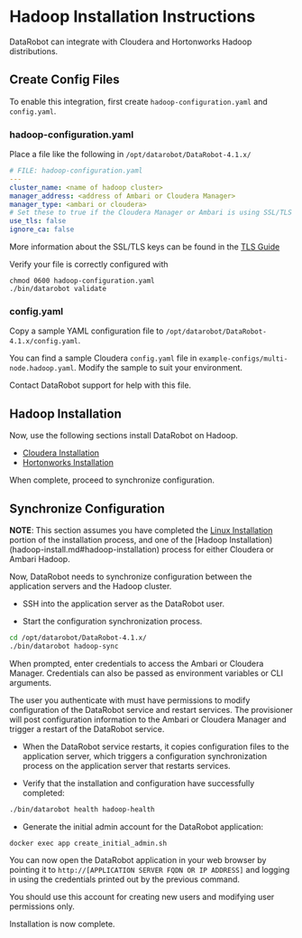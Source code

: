 # Hadoop Installation Instructions

DataRobot can integrate with Cloudera and Hortonworks Hadoop distributions.

## Create Config Files

To enable this integration, first create `hadoop-configuration.yaml` and `config.yaml`.

### hadoop-configuration.yaml

Place a file like the following in `/opt/datarobot/DataRobot-4.1.x/`

```yaml
# FILE: hadoop-configuration.yaml
---
cluster_name: <name of hadoop cluster>
manager_address: <address of Ambari or Cloudera Manager>
manager_type: <ambari or cloudera>
# Set these to true if the Cloudera Manager or Ambari is using SSL/TLS
use_tls: false
ignore_ca: false
```

More information about the SSL/TLS keys can be found in the [TLS Guide](installation/special-topics/tls.md#cm-tls)

Verify your file is correctly configured with

```bin
chmod 0600 hadoop-configuration.yaml
./bin/datarobot validate
```

### config.yaml

Copy a sample YAML configuration file to `/opt/datarobot/DataRobot-4.1.x/config.yaml`.

You can find a sample Cloudera `config.yaml` file in `example-configs/multi-node.hadoop.yaml`. Modify the sample to suit your
environment.

Contact DataRobot support for help with this file.

## Hadoop Installation

Now, use the following sections install DataRobot on Hadoop.

* [Cloudera Installation](cloudera-install.md)
* [Hortonworks Installation](ambari-install.md)

When complete, proceed to synchronize configuration.

## Synchronize Configuration

**NOTE**: This section assumes you have completed the [Linux Installation](standard-install.md) portion of the installation process, and
one of the [Hadoop Installation)(hadoop-install.md#hadoop-installation)
process for either Cloudera or Ambari Hadoop.

Now, DataRobot needs to synchronize configuration between the application
servers and the Hadoop cluster.

* SSH into the application server as the DataRobot user.

* Start the configuration synchronization process.

```bash
cd /opt/datarobot/DataRobot-4.1.x/
./bin/datarobot hadoop-sync
```

When prompted, enter credentials to access the Ambari or Cloudera Manager.
Credentials can also be passed as environment variables or CLI arguments.

The user you authenticate with must have permissions to modify configuration
of the DataRobot service and restart services. The provisioner will post configuration
information to the Ambari or Cloudera Manager and trigger a restart of the DataRobot service.

* When the DataRobot service restarts, it copies configuration files to the
application server, which triggers a configuration synchronization process on
the application server that restarts services.

* Verify that the installation and configuration have successfully completed:

```bash
./bin/datarobot health hadoop-health
```

* Generate the initial admin account for the DataRobot application:

```bash
docker exec app create_initial_admin.sh
```

You can now open the DataRobot application in your web browser by pointing it
to `http://[APPLICATION SERVER FQDN OR IP ADDRESS]` and logging in using the
credentials printed out by the previous command.

You should use this account for creating new users and modifying user permissions only.

Installation is now complete.
